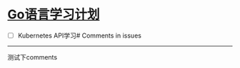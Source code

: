 # [Go语言学习计划](https://github.com/EasonAssassin/blog_with_issues/issues/4)

- [ ] Kubernetes API学习# Comments in issues

---

测试下comments
